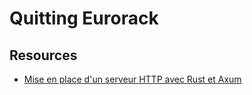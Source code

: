 # Quitting Eurorack

## Resources

- [Mise en place d'un serveur HTTP avec Rust et Axum](https://www.julienrollin.com/posts/rust-axum-part-1/)
